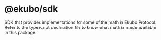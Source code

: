 # @ekubo/sdk

SDK that provides implementations for some of the math in Ekubo Protocol. Refer to the typescript declaration file to
know what math is made available in this package.